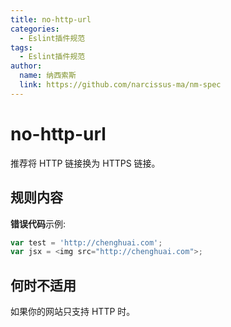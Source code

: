 ```yaml
---
title: no-http-url
categories:
  - Eslint插件规范
tags:
  - Eslint插件规范
author:
  name: 纳西索斯
  link: https://github.com/narcissus-ma/nm-spec
---
```


# no-http-url

推荐将 HTTP 链接换为 HTTPS 链接。

## 规则内容

**错误代码**示例:

```js
var test = 'http://chenghuai.com';
var jsx = <img src="http://chenghuai.com">;
```

## 何时不适用

如果你的网站只支持 HTTP 时。
